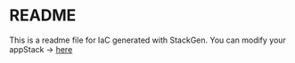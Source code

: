 # README
This is a readme file for IaC generated with StackGen.
You can modify your appStack -> [here](http://main.dev.stackgen.com/appstacks/11520ca0-3d47-4d05-82a7-87b0dc2bbcd8)
